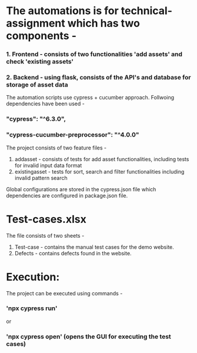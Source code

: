 # The automations is for technical-assignment which has two components -
### 1. Frontend - consists of two functionalities 'add assets' and check 'existing assets' 
### 2. Backend - using flask, consists of the API's and database for storage of asset data

The automation scripts use cypress + cucumber approach. Follwoing dependencies have been used -
### "cypress": "^6.3.0",
### "cypress-cucumber-preprocessor": "^4.0.0"

The project consists of two feature files -
1. addasset - consists of tests for add asset functionalities, including tests for invalid input data format
2. existingasset - tests for sort, search and filter functionalities including invalid pattern search

Global configurations are stored in the cypress.json file which dependencies are configured in package.json file.

# Test-cases.xlsx
  The file consists of two sheets -
  1. Test-case - contains the manual test cases for the demo website.
  2. Defects - contains defects found in the website.
  
# Execution:
 The project can be executed using commands -
### 'npx cypress run'
or
### 'npx cypress open' (opens the GUI for executing the test cases)


